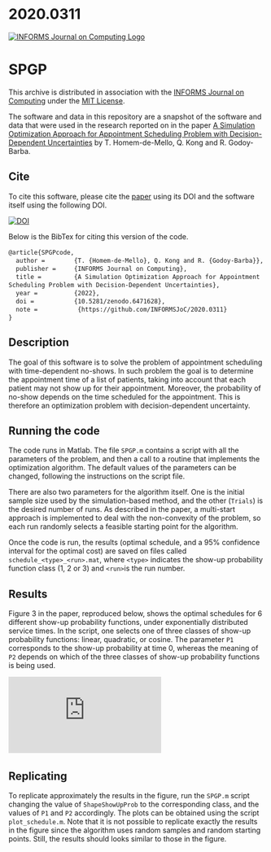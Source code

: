 # 2020.0311

[![INFORMS Journal on Computing Logo](https://INFORMSJoC.github.io/logos/INFORMS_Journal_on_Computing_Header.jpg)](https://pubsonline.informs.org/journal/ijoc)

# SPGP

This archive is distributed in association with the [INFORMS Journal on
Computing](https://pubsonline.informs.org/journal/ijoc) under the [MIT License](LICENSE).

The software and data in this repository are a snapshot of the software and data
that were used in the research reported on in the paper 
[A Simulation Optimization Approach for Appointment Scheduling Problem with Decision-Dependent Uncertainties](https://doi.org/) 
by T. Homem-de-Mello, Q. Kong and R. Godoy-Barba. 


## Cite

To cite this software, please cite the [paper](https://doi.org/) using its DOI and the software itself using the following DOI.

[![DOI](https://zenodo.org/badge/DOI/10.5281/zenodo.6471628.svg)](https://doi.org/10.5281/zenodo.6471628)

Below is the BibTex for citing this version of the code.

```
@article{SPGPcode,
  author =        {T. {Homem-de-Mello}, Q. Kong and R. {Godoy-Barba}},
  publisher =     {INFORMS Journal on Computing},
  title =         {A Simulation Optimization Approach for Appointment Scheduling Problem with Decision-Dependent Uncertainties},
  year =          {2022},
  doi =           {10.5281/zenodo.6471628},
  note =           {https://github.com/INFORMSJoC/2020.0311}
}  
```

## Description

The goal of this software is to solve the problem of appointment scheduling with time-dependent no-shows. In such problem the goal is to determine the 
appointment time of a list of patients, taking into account that each patient may not show up for their appointment. Moreover, the probability of no-show
depends on the time scheduled for the appointment. This is therefore an optimization problem with decision-dependent uncertainty.

## Running the code

The code runs in Matlab. The file `SPGP.m` contains a script with all the parameters of the problem, and then a call to a routine that implements the
optimization algorithm. The default values of the parameters can be changed, following the instructions on the script file.

There are also two parameters for the algorithm itself. One is the initial sample size used by the simulation-based method, and the other (`Trials`) is the desired number of runs. As described in the paper, a multi-start approach is implemented to deal with the non-convexity of the problem, so each run randomly selects a feasible starting point for the algorithm.

Once the code is run, the results (optimal schedule, and a 95% confidence interval for the optimal cost) are saved on files called `schedule_<type>_<run>.mat`, where `<type>` indicates the show-up probability function class (1, 2 or 3) and `<run>`is the run number.

## Results

Figure 3 in the paper, reproduced below, shows the optimal schedules for 6 different show-up probability functions, under exponentially distributed service times. In the script, one selects one of three classes of  show-up probability functions: linear, quadratic, or cosine. The parameter `P1` corresponds to the show-up probability at time 0, whereas the meaning of `P2` depends on which of the three classes of show-up probability functions is being used. 


![Figure 1](https://github.com/INFORMSJoC/2020.0311/blob/6a7bbabd7ad8cf2107faccf77eac27fca49a2357/schedule_p_esp.pdf)



## Replicating

To replicate approximately the results in the figure, run the `SPGP.m` script changing the value of `ShapeShowUpProb` to the corresponding class, and the values of `P1` and `P2` accordingly. The plots can be obtained using the script `plot_schedule.m`. Note that it is not possible to replicate exactly the results in the figure since the algorithm uses random samples and random starting points. Still, the results should looks similar to those in the figure.

